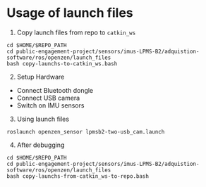 # Usage of launch files 

1. Copy launch files from repo to `catkin_ws`
```
cd $HOME/$REPO_PATH 
cd public-engagement-project/sensors/imus-LPMS-B2/adquistion-software/ros/openzen/launch_files
bash copy-launchs-to-catkin_ws.bash
```

2. Setup Hardware
* Connect Bluetooth dongle
* Connect USB camera 
* Switch on IMU sensors 

3. Using launch files
``` 
roslaunch openzen_sensor lpmsb2-two-usb_cam.launch
```

4. After debugging 
```
cd $HOME/$REPO_PATH 
cd public-engagement-project/sensors/imus-LPMS-B2/adquistion-software/ros/openzen/launch_files
bash copy-launchs-from-catkin_ws-to-repo.bash
```

